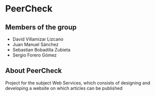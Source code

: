 # PeerCheck
## Members of the group
- David Villamizar Lizcano
- Juan Manuel Sánchez
- Sebastian Bobadilla Zubieta
- Sergio Forero Gómez

## About PeerCheck
Project for the subject Web Services, which consists of designing and developing a website on which articles can be published
